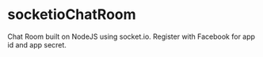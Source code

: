# socketioChatRoom

Chat Room built on NodeJS using socket.io. Register with Facebook for app id and app secret.

